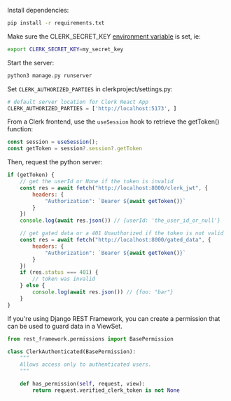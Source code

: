 Install dependencies:

```bash
pip install -r requirements.txt
```

Make sure the CLERK_SECRET_KEY [environment variable](https://clerk.com/docs/deployments/clerk-environment-variables#clerk-publishable-and-secret-keys) is set, ie:

```bash
export CLERK_SECRET_KEY=my_secret_key
```

Start the server:

```bash
python3 manage.py runserver
```

Set `CLERK_AUTHORIZED_PARTIES` in clerkproject/settings.py:
```python
# default server location for Clerk React App
CLERK_AUTHORIZED_PARTIES = ['http://localhost:5173', ]
```

From a Clerk frontend, use the `useSession` hook to retrieve the getToken() function:

```js
const session = useSession();
const getToken = session?.session?.getToken
```

Then, request the python server:

```js
if (getToken) {
    // get the userId or None if the token is invalid
    const res = await fetch("http://localhost:8000/clerk_jwt", {
        headers: {
            "Authorization": `Bearer ${await getToken()}`
        }
    })
    console.log(await res.json()) // {userId: 'the_user_id_or_null'}

    // get gated data or a 401 Unauthorized if the token is not valid
    const res = await fetch("http://localhost:8000/gated_data", {
        headers: {
            "Authorization": `Bearer ${await getToken()}`
        }
    })
    if (res.status === 401) {
        // token was invalid
    } else {
        console.log(await res.json()) // {foo: "bar"}
    }
}
```

If you're using Django REST Framework, you can create a permission that can be used to guard data in a ViewSet.

```py
from rest_framework.permissions import BasePermission

class ClerkAuthenticated(BasePermission):
    """
    Allows access only to authenticated users.
    """

    def has_permission(self, request, view):
        return request.verified_clerk_token is not None
```
